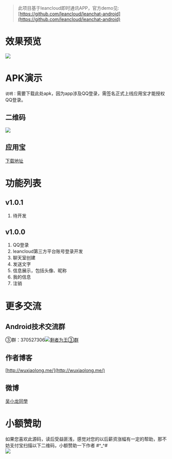 > 此项目基于leancloud即时通讯APP，官方demo见:[https://github.com/leancloud/leanchat-android](https://github.com/leancloud/leanchat-android)

# 效果预览
![](https://github.com/WuXiaolong/WoChat/raw/master/screenshots/Screenshots.png)

# APK演示
`说明：`需要下载此处apk，因为app涉及QQ登录，需签名正式上线应用宝才能授权QQ登录。
## 二维码
![](https://github.com/WuXiaolong/WoChat/raw/master/screenshots/WoChatCode.png)
## 应用宝
[下载地址](http://android.myapp.com/myapp/detail.htm?apkName=com.wuxiaolong.wochat)

# 功能列表
## v1.0.1
1. 待开发

## v1.0.0
1. QQ登录
2. leancloud第三方平台账号登录开发
3. 聊天室创建
4. 发送文字
5. 信息展示，包括头像、昵称
6. 我的信息
7. 注销

# 更多交流
## Android技术交流群
<!---
②群：376526418<a target="_blank" href="http://shang.qq.com/wpa/qunwpa?idkey=5017aa79b1bc2726134ce1d6bc3060306022d1a2155f303709b02824d47a8e59"><img border="0" src="http://pub.idqqimg.com/wpa/images/group.png" alt="剩者为王②群" title="剩者为王②群"></a><br><br>
-->
③群：370527306<a target="_blank" href="http://shang.qq.com/wpa/qunwpa?idkey=0a992ba077da4c8325cbfef1c9e81f0443ffb782a0f2135c1a8f7326baac58ac"><img border="0" src="http://pub.idqqimg.com/wpa/images/group.png" alt="剩者为王③群" title="剩者为王③群"></a>

## 作者博客
[http://wuxiaolong.me/](http://wuxiaolong.me/)

## 微博
[吴小龙同學](http://weibo.com/u/2175011601)

# 小额赞助
如果您喜欢此源码，读后受益匪浅，感觉对您的以后薪资涨幅有一定的帮助，那不妨支付宝扫描以下二维码，小额赞助一下作者 #^_^#<br> 
<img src="http://7q5c2h.com1.z0.glb.clouddn.com/taobao_qrcode.jpg" /> 


